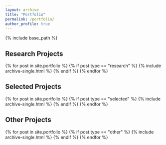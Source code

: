 ```yaml
---
layout: archive
title: "Portfolio"
permalink: /portfolio/
author_profile: true
---
```


{% include base_path %}

## Research Projects

{% for post in site.portfolio %}
  {% if post.type == "research" %}
    {% include archive-single.html %}
  {% endif %}
{% endfor %}

## Selected Projects

{% for post in site.portfolio %}
  {% if post.type == "selected" %}
    {% include archive-single.html %}
  {% endif %}
{% endfor %}

## Other Projects

{% for post in site.portfolio %}
  {% if post.type == "other" %}
    {% include archive-single.html %}
  {% endif %}
{% endfor %}